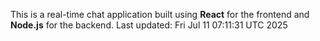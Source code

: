 This is a real-time chat application built using **React** for the frontend and **Node.js** for the backend.
Last updated: Fri Jul 11 07:11:31 UTC 2025
